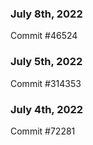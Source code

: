 ### July 8th, 2022

Commit #46524

### July 5th, 2022

Commit #314353


### July 4th, 2022

Commit #72281
